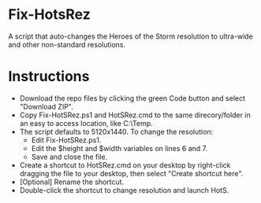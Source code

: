 # Fix-HotsRez
A script that auto-changes the Heroes of the Storm resolution to ultra-wide and other non-standard resolutions.


# Instructions

- Download the repo files by clicking the green Code button and select "Download ZIP".
- Copy Fix-HotSRez.ps1 and HotSRez.cmd to the same direcory/folder in an easy to access location, like C:\Temp.
- The script defaults to 5120x1440. To change the resolution:
  - Edit Fix-HotSRez.ps1.
  - Edit the $height and $width variables on lines 6 and 7.
  - Save and close the file.
- Create a shortcut to HotSRez.cmd on your desktop by right-click dragging the file to your desktop, then select "Create shortcut here".
- [Optional] Rename the shortcut.
- Double-click the shortcut to change resolution and launch HotS.

